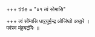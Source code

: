 +++
title = "०१ त्वं सोमासि"

+++
त्वं सो॑मासि धार॒युर्म॒न्द्र ओजि॑ष्ठो अध्व॒रे ।  
पव॑स्व मंह॒यद्र॑यिः ॥